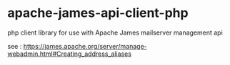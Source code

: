 # apache-james-api-client-php
php client library for use with Apache James mailserver management api

see : https://james.apache.org/server/manage-webadmin.html#Creating_address_aliases
